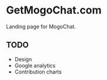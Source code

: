 # GetMogoChat.com

Landing page for MogoChat.

## TODO

* Design
* Google analytics
* Contribution charts
